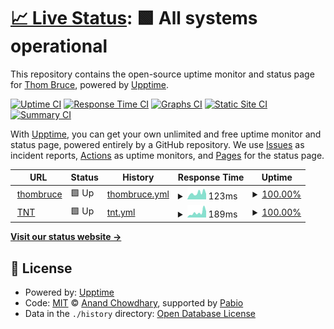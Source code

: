 # [📈 Live Status](https://status.thombruce.com): <!--live status--> **🟩 All systems operational**

This repository contains the open-source uptime monitor and status page for [Thom Bruce](https://thombruce.com/), powered by [Upptime](https://github.com/upptime/upptime).

[![Uptime CI](https://github.com/thombruce/status.thombruce.com/workflows/Uptime%20CI/badge.svg)](https://github.com/thombruce/status.thombruce.com/actions?query=workflow%3A%22Uptime+CI%22)
[![Response Time CI](https://github.com/thombruce/status.thombruce.com/workflows/Response%20Time%20CI/badge.svg)](https://github.com/thombruce/status.thombruce.com/actions?query=workflow%3A%22Response+Time+CI%22)
[![Graphs CI](https://github.com/thombruce/status.thombruce.com/workflows/Graphs%20CI/badge.svg)](https://github.com/thombruce/status.thombruce.com/actions?query=workflow%3A%22Graphs+CI%22)
[![Static Site CI](https://github.com/thombruce/status.thombruce.com/workflows/Static%20Site%20CI/badge.svg)](https://github.com/thombruce/status.thombruce.com/actions?query=workflow%3A%22Static+Site+CI%22)
[![Summary CI](https://github.com/thombruce/status.thombruce.com/workflows/Summary%20CI/badge.svg)](https://github.com/thombruce/status.thombruce.com/actions?query=workflow%3A%22Summary+CI%22)

With [Upptime](https://upptime.js.org), you can get your own unlimited and free uptime monitor and status page, powered entirely by a GitHub repository. We use [Issues](https://github.com/thombruce/status.thombruce.com/issues) as incident reports, [Actions](https://github.com/thombruce/status.thombruce.com/actions) as uptime monitors, and [Pages](https://status.thombruce.com) for the status page.

<!--start: status pages-->
<!-- This summary is generated by Upptime (https://github.com/upptime/upptime) -->
<!-- Do not edit this manually, your changes will be overwritten -->
<!-- prettier-ignore -->
| URL | Status | History | Response Time | Uptime |
| --- | ------ | ------- | ------------- | ------ |
| <img alt="" src="https://www.thombruce.com/favicon.ico" height="13"> [thombruce](https://www.thombruce.com) | 🟩 Up | [thombruce.yml](https://github.com/thombruce/status.thombruce.com/commits/HEAD/history/thombruce.yml) | <details><summary><img alt="Response time graph" src="./graphs/thombruce/response-time-week.png" height="20"> 123ms</summary><br><a href="https://status.thombruce.com/history/thombruce"><img alt="Response time 208" src="https://img.shields.io/endpoint?url=https%3A%2F%2Fraw.githubusercontent.com%2Fthombruce%2Fstatus.thombruce.com%2FHEAD%2Fapi%2Fthombruce%2Fresponse-time.json"></a><br><a href="https://status.thombruce.com/history/thombruce"><img alt="24-hour response time 157" src="https://img.shields.io/endpoint?url=https%3A%2F%2Fraw.githubusercontent.com%2Fthombruce%2Fstatus.thombruce.com%2FHEAD%2Fapi%2Fthombruce%2Fresponse-time-day.json"></a><br><a href="https://status.thombruce.com/history/thombruce"><img alt="7-day response time 123" src="https://img.shields.io/endpoint?url=https%3A%2F%2Fraw.githubusercontent.com%2Fthombruce%2Fstatus.thombruce.com%2FHEAD%2Fapi%2Fthombruce%2Fresponse-time-week.json"></a><br><a href="https://status.thombruce.com/history/thombruce"><img alt="30-day response time 166" src="https://img.shields.io/endpoint?url=https%3A%2F%2Fraw.githubusercontent.com%2Fthombruce%2Fstatus.thombruce.com%2FHEAD%2Fapi%2Fthombruce%2Fresponse-time-month.json"></a><br><a href="https://status.thombruce.com/history/thombruce"><img alt="1-year response time 208" src="https://img.shields.io/endpoint?url=https%3A%2F%2Fraw.githubusercontent.com%2Fthombruce%2Fstatus.thombruce.com%2FHEAD%2Fapi%2Fthombruce%2Fresponse-time-year.json"></a></details> | <details><summary><a href="https://status.thombruce.com/history/thombruce">100.00%</a></summary><a href="https://status.thombruce.com/history/thombruce"><img alt="All-time uptime 99.91%" src="https://img.shields.io/endpoint?url=https%3A%2F%2Fraw.githubusercontent.com%2Fthombruce%2Fstatus.thombruce.com%2FHEAD%2Fapi%2Fthombruce%2Fuptime.json"></a><br><a href="https://status.thombruce.com/history/thombruce"><img alt="24-hour uptime 100.00%" src="https://img.shields.io/endpoint?url=https%3A%2F%2Fraw.githubusercontent.com%2Fthombruce%2Fstatus.thombruce.com%2FHEAD%2Fapi%2Fthombruce%2Fuptime-day.json"></a><br><a href="https://status.thombruce.com/history/thombruce"><img alt="7-day uptime 100.00%" src="https://img.shields.io/endpoint?url=https%3A%2F%2Fraw.githubusercontent.com%2Fthombruce%2Fstatus.thombruce.com%2FHEAD%2Fapi%2Fthombruce%2Fuptime-week.json"></a><br><a href="https://status.thombruce.com/history/thombruce"><img alt="30-day uptime 99.80%" src="https://img.shields.io/endpoint?url=https%3A%2F%2Fraw.githubusercontent.com%2Fthombruce%2Fstatus.thombruce.com%2FHEAD%2Fapi%2Fthombruce%2Fuptime-month.json"></a><br><a href="https://status.thombruce.com/history/thombruce"><img alt="1-year uptime 99.91%" src="https://img.shields.io/endpoint?url=https%3A%2F%2Fraw.githubusercontent.com%2Fthombruce%2Fstatus.thombruce.com%2FHEAD%2Fapi%2Fthombruce%2Fuptime-year.json"></a></details>
| <img alt="" src="https://tnt.thombruce.com/favicon.ico" height="13"> [TNT](https://tnt.thombruce.com) | 🟩 Up | [tnt.yml](https://github.com/thombruce/status.thombruce.com/commits/HEAD/history/tnt.yml) | <details><summary><img alt="Response time graph" src="./graphs/tnt/response-time-week.png" height="20"> 189ms</summary><br><a href="https://status.thombruce.com/history/tnt"><img alt="Response time 443" src="https://img.shields.io/endpoint?url=https%3A%2F%2Fraw.githubusercontent.com%2Fthombruce%2Fstatus.thombruce.com%2FHEAD%2Fapi%2Ftnt%2Fresponse-time.json"></a><br><a href="https://status.thombruce.com/history/tnt"><img alt="24-hour response time 353" src="https://img.shields.io/endpoint?url=https%3A%2F%2Fraw.githubusercontent.com%2Fthombruce%2Fstatus.thombruce.com%2FHEAD%2Fapi%2Ftnt%2Fresponse-time-day.json"></a><br><a href="https://status.thombruce.com/history/tnt"><img alt="7-day response time 189" src="https://img.shields.io/endpoint?url=https%3A%2F%2Fraw.githubusercontent.com%2Fthombruce%2Fstatus.thombruce.com%2FHEAD%2Fapi%2Ftnt%2Fresponse-time-week.json"></a><br><a href="https://status.thombruce.com/history/tnt"><img alt="30-day response time 164" src="https://img.shields.io/endpoint?url=https%3A%2F%2Fraw.githubusercontent.com%2Fthombruce%2Fstatus.thombruce.com%2FHEAD%2Fapi%2Ftnt%2Fresponse-time-month.json"></a><br><a href="https://status.thombruce.com/history/tnt"><img alt="1-year response time 443" src="https://img.shields.io/endpoint?url=https%3A%2F%2Fraw.githubusercontent.com%2Fthombruce%2Fstatus.thombruce.com%2FHEAD%2Fapi%2Ftnt%2Fresponse-time-year.json"></a></details> | <details><summary><a href="https://status.thombruce.com/history/tnt">100.00%</a></summary><a href="https://status.thombruce.com/history/tnt"><img alt="All-time uptime 99.91%" src="https://img.shields.io/endpoint?url=https%3A%2F%2Fraw.githubusercontent.com%2Fthombruce%2Fstatus.thombruce.com%2FHEAD%2Fapi%2Ftnt%2Fuptime.json"></a><br><a href="https://status.thombruce.com/history/tnt"><img alt="24-hour uptime 100.00%" src="https://img.shields.io/endpoint?url=https%3A%2F%2Fraw.githubusercontent.com%2Fthombruce%2Fstatus.thombruce.com%2FHEAD%2Fapi%2Ftnt%2Fuptime-day.json"></a><br><a href="https://status.thombruce.com/history/tnt"><img alt="7-day uptime 100.00%" src="https://img.shields.io/endpoint?url=https%3A%2F%2Fraw.githubusercontent.com%2Fthombruce%2Fstatus.thombruce.com%2FHEAD%2Fapi%2Ftnt%2Fuptime-week.json"></a><br><a href="https://status.thombruce.com/history/tnt"><img alt="30-day uptime 99.80%" src="https://img.shields.io/endpoint?url=https%3A%2F%2Fraw.githubusercontent.com%2Fthombruce%2Fstatus.thombruce.com%2FHEAD%2Fapi%2Ftnt%2Fuptime-month.json"></a><br><a href="https://status.thombruce.com/history/tnt"><img alt="1-year uptime 99.91%" src="https://img.shields.io/endpoint?url=https%3A%2F%2Fraw.githubusercontent.com%2Fthombruce%2Fstatus.thombruce.com%2FHEAD%2Fapi%2Ftnt%2Fuptime-year.json"></a></details>

<!--end: status pages-->

[**Visit our status website →**](https://status.thombruce.com)

## 📄 License

- Powered by: [Upptime](https://github.com/upptime/upptime)
- Code: [MIT](./LICENSE) © [Anand Chowdhary](https://anandchowdhary.com), supported by [Pabio](https://pabio.com)
- Data in the `./history` directory: [Open Database License](https://opendatacommons.org/licenses/odbl/1-0/)
